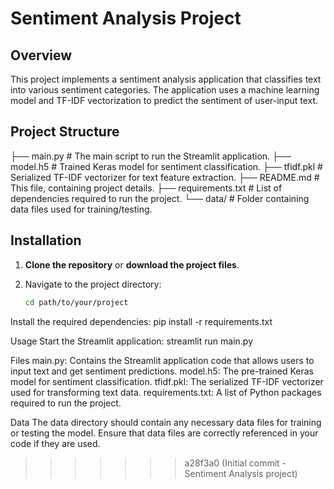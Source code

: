 # Sentiment Analysis Project

## Overview

This project implements a sentiment analysis application that classifies text into various sentiment categories. The application uses a machine learning model and TF-IDF vectorization to predict the sentiment of user-input text.

## Project Structure

├── main.py # The main script to run the Streamlit application.
├── model.h5 # Trained Keras model for sentiment classification.
├── tfidf.pkl # Serialized TF-IDF vectorizer for text feature extraction.
├── README.md # This file, containing project details.
├── requirements.txt # List of dependencies required to run the project.
└── data/ # Folder containing data files used for training/testing.


## Installation

1. **Clone the repository** or **download the project files**.

2. Navigate to the project directory:

   ```bash
   cd path/to/your/project

Install the required dependencies:
	pip install -r requirements.txt

Usage
Start the Streamlit application:
	streamlit run main.py

Files
main.py: Contains the Streamlit application code that allows users to input text and get sentiment predictions.
model.h5: The pre-trained Keras model for sentiment classification.
tfidf.pkl: The serialized TF-IDF vectorizer used for transforming text data.
requirements.txt: A list of Python packages required to run the project.

Data
The data directory should contain any necessary data files for training or testing the model. Ensure that data files are correctly referenced in your code if they are used.
>>>>>>> a28f3a0 (Initial commit - Sentiment Analysis project)
